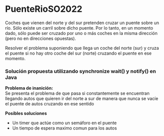 # PuenteRioSO2022

<p>Coches que vienen del norte y del sur pretenden cruzar un puente sobre un río. Sólo existe un carril sobre dicho puente. Por lo tanto, en un momento dado, sólo puede ser cruzado por uno o más coches en la misma dirección (pero no en direcciones opuestas). </p>
<p>Resolver el problema suponiendo que llega un coche del norte (sur) y cruza el puente si no hay otro coche del sur (norte) cruzando el puente en ese momento.</p>

<h3>Solución propuesta utilizando synchronize wait() y notify() en Java</h3>

<p><b>Problema de inanición:</b><br>Se presenta el problema de que pasa si constantemente se encuentran llegando autos que quieren ir del norte a sur de manera que nunca se vacíe el puente de autos cruzando en ese sentido
</p>
<b>Posibles soluciones</b>
<ul>
  <li>Un timer que actúe como un semáforo en el puente</li>
  <li>Un tiempo de espera maximo comun para los autos</li>
</ul>

